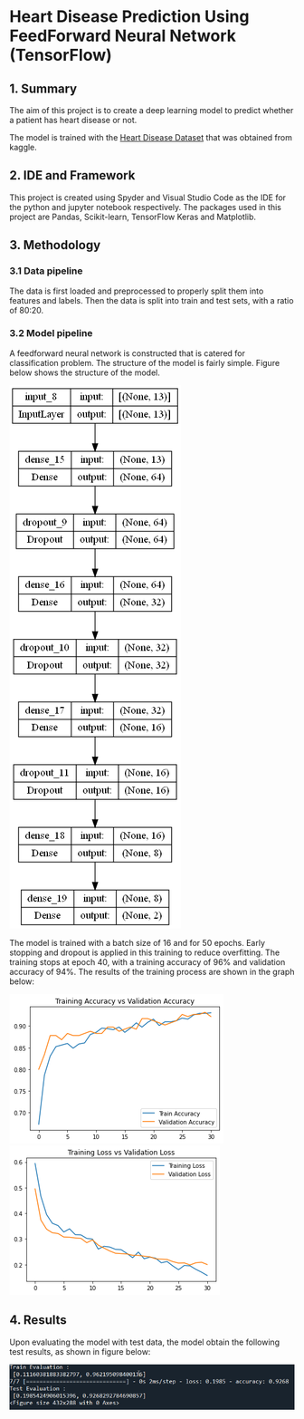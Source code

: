 # Heart Disease Prediction Using FeedForward Neural Network (TensorFlow)

## 1. Summary

The aim of this project is to create a deep learning model to predict whether a patient has heart disease or not.

The model is trained with the [Heart Disease Dataset](https://www.kaggle.com/datasets/johnsmith88/heart-disease-dataset) that was obtained from kaggle.

## 2. IDE and Framework

This project is created using Spyder and Visual Studio Code as the IDE for the python and jupyter notebook respectively. The packages used in this project are Pandas, Scikit-learn, TensorFlow Keras and Matplotlib.

## 3. Methodology

### 3.1 Data pipeline

The data is first loaded and preprocessed to properly split them into features and labels. Then the data is split into train and test sets, with a ratio of 80:20.

### 3.2 Model pipeline

A feedforward neural network is constructed that is catered for classification problem. The structure of the model is fairly simple. Figure below shows the structure of the model.

![Model Structure](images/model_1.png)

The model is trained with a batch size of 16 and for 50 epochs. Early stopping and dropout is applied in this training to reduce overfitting. The training stops at epoch 40, with a training accuracy of 96% and validation accuracy of 94%. The results of the training process are shown in the graph below: 

![Train Acc vs Val Acc](images/train_acc_vs_val_acc.png)
![Train Loss vs Val Loss](images/train_loss_vs_val_loss.png)
## 4. Results

Upon evaluating the model with test data, the model obtain the following test results, as shown in figure below:

![Train Test Results](images/train_test_results.png)


